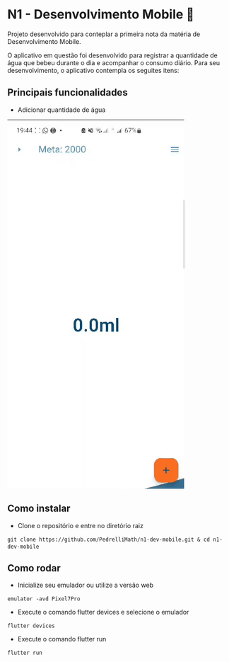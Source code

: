 # N1 - Desenvolvimento Mobile 📱

Projeto desenvolvido para conteplar a primeira nota da matéria de Desenvolvimento Mobile.

O aplicativo em questão foi desenvolvido para registrar a quantidade de água que bebeu durante o dia e acompanhar o consumo diário. Para seu desenvolvimento, o aplicativo contempla os seguites itens:

## Principais funcionalidades

- Adicionar quantidade de água

![adicionar](./assets/gifs/adicionar.gif)

## Como instalar

- Clone o repositório e entre no diretório raiz

```consle
git clone https://github.com/PedrelliMath/n1-dev-mobile.git & cd n1-dev-mobile
```

## Como rodar

- Inicialize seu emulador ou utilize a versão web

```console
emulator -avd Pixel7Pro
```

- Execute o comando flutter devices e selecione o emulador

```console
flutter devices
```

- Execute o comando flutter run

```console
flutter run
```
